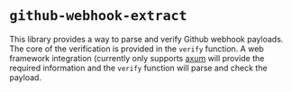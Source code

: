 # `github-webhook-extract`

This library provides a way to parse and verify Github webhook payloads. The core of the
verification is provided in the `verify` function. A web framework integration (currently
only supports [axum](https://github.com/tokio-rs/axum) will provide the required information
and the `verify` function will parse and check the payload.
